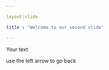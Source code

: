 ```yaml
---

layout:slide

title : "Welcome to our second slide"

---
```


Your text

use the left arrow to go back
